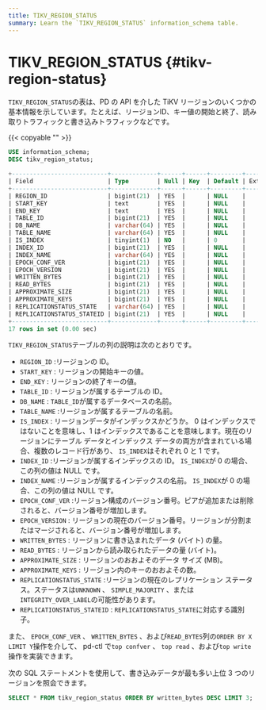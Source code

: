 ```yaml
---
title: TIKV_REGION_STATUS
summary: Learn the `TIKV_REGION_STATUS` information_schema table.
---
```


# TIKV_REGION_STATUS {#tikv-region-status}

`TIKV_REGION_STATUS`の表は、PD の API を介した TiKV リージョンのいくつかの基本情報を示しています。たとえば、リージョンID、キー値の開始と終了、読み取りトラフィックと書き込みトラフィックなどです。

{{< copyable "" >}}

```sql
USE information_schema;
DESC tikv_region_status;
```

```sql
+---------------------------+-------------+------+------+---------+-------+
| Field                     | Type        | Null | Key  | Default | Extra |
+---------------------------+-------------+------+------+---------+-------+
| REGION_ID                 | bigint(21)  | YES  |      | NULL    |       |
| START_KEY                 | text        | YES  |      | NULL    |       |
| END_KEY                   | text        | YES  |      | NULL    |       |
| TABLE_ID                  | bigint(21)  | YES  |      | NULL    |       |
| DB_NAME                   | varchar(64) | YES  |      | NULL    |       |
| TABLE_NAME                | varchar(64) | YES  |      | NULL    |       |
| IS_INDEX                  | tinyint(1)  | NO   |      | 0       |       |
| INDEX_ID                  | bigint(21)  | YES  |      | NULL    |       |
| INDEX_NAME                | varchar(64) | YES  |      | NULL    |       |
| EPOCH_CONF_VER            | bigint(21)  | YES  |      | NULL    |       |
| EPOCH_VERSION             | bigint(21)  | YES  |      | NULL    |       |
| WRITTEN_BYTES             | bigint(21)  | YES  |      | NULL    |       |
| READ_BYTES                | bigint(21)  | YES  |      | NULL    |       |
| APPROXIMATE_SIZE          | bigint(21)  | YES  |      | NULL    |       |
| APPROXIMATE_KEYS          | bigint(21)  | YES  |      | NULL    |       |
| REPLICATIONSTATUS_STATE   | varchar(64) | YES  |      | NULL    |       |
| REPLICATIONSTATUS_STATEID | bigint(21)  | YES  |      | NULL    |       |
+---------------------------+-------------+------+------+---------+-------+
17 rows in set (0.00 sec)
```

`TIKV_REGION_STATUS`テーブルの列の説明は次のとおりです。

-   `REGION_ID` :リージョンの ID。
-   `START_KEY` : リージョンの開始キーの値。
-   `END_KEY` : リージョンの終了キーの値。
-   `TABLE_ID` : リージョンが属するテーブルの ID。
-   `DB_NAME` : `TABLE_ID`が属するデータベースの名前。
-   `TABLE_NAME` :リージョンが属するテーブルの名前。
-   `IS_INDEX` : リージョンデータがインデックスかどうか。 0 はインデックスではないことを意味し、1 はインデックスであることを意味します。現在のリージョンにテーブル データとインデックス データの両方が含まれている場合、複数のレコード行があり、 `IS_INDEX`はそれぞれ 0 と 1 です。
-   `INDEX_ID` :リージョンが属するインデックスの ID。 `IS_INDEX`が 0 の場合、この列の値は NULL です。
-   `INDEX_NAME` :リージョンが属するインデックスの名前。 `IS_INDEX`が 0 の場合、この列の値は NULL です。
-   `EPOCH_CONF_VER` :リージョン構成のバージョン番号。ピアが追加または削除されると、バージョン番号が増加します。
-   `EPOCH_VERSION` : リージョンの現在のバージョン番号。リージョンが分割またはマージされると、バージョン番号が増加します。
-   `WRITTEN_BYTES` : リージョンに書き込まれたデータ (バイト) の量。
-   `READ_BYTES` : リージョンから読み取られたデータの量 (バイト)。
-   `APPROXIMATE_SIZE` : リージョンのおおよそのデータ サイズ (MB)。
-   `APPROXIMATE_KEYS` : リージョン内のキーのおおよその数。
-   `REPLICATIONSTATUS_STATE` :リージョンの現在のレプリケーション ステータス。ステータスは`UNKNOWN` 、 `SIMPLE_MAJORITY` 、または`INTEGRITY_OVER_LABEL`の可能性があります。
-   `REPLICATIONSTATUS_STATEID` : `REPLICATIONSTATUS_STATE`に対応する識別子。

また、 `EPOCH_CONF_VER` 、 `WRITTEN_BYTES` 、および`READ_BYTES`列の`ORDER BY X LIMIT Y`操作を介して、 pd-ctl で`top confver` 、 `top read` 、および`top write`操作を実装できます。

次の SQL ステートメントを使用して、書き込みデータが最も多い上位 3 つのリージョンを照会できます。

```sql
SELECT * FROM tikv_region_status ORDER BY written_bytes DESC LIMIT 3;
```
